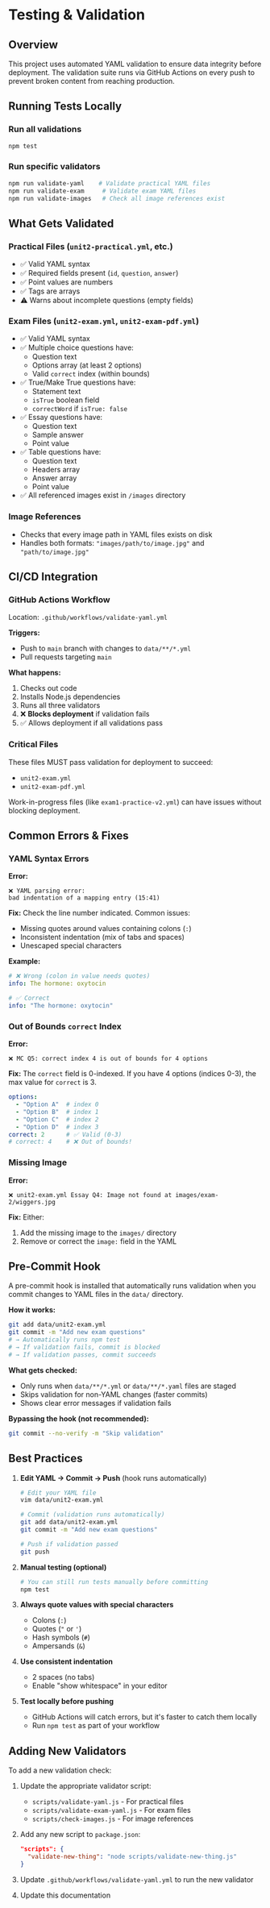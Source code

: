 # Testing & Validation

## Overview
This project uses automated YAML validation to ensure data integrity before deployment. The validation suite runs via GitHub Actions on every push to prevent broken content from reaching production.

## Running Tests Locally

### Run all validations
```bash
npm test
```

### Run specific validators
```bash
npm run validate-yaml    # Validate practical YAML files
npm run validate-exam     # Validate exam YAML files
npm run validate-images   # Check all image references exist
```

## What Gets Validated

### Practical Files (`unit2-practical.yml`, etc.)
- ✅ Valid YAML syntax
- ✅ Required fields present (`id`, `question`, `answer`)
- ✅ Point values are numbers
- ✅ Tags are arrays
- ⚠️ Warns about incomplete questions (empty fields)

### Exam Files (`unit2-exam.yml`, `unit2-exam-pdf.yml`)
- ✅ Valid YAML syntax
- ✅ Multiple choice questions have:
  - Question text
  - Options array (at least 2 options)
  - Valid `correct` index (within bounds)
- ✅ True/Make True questions have:
  - Statement text
  - `isTrue` boolean field
  - `correctWord` if `isTrue: false`
- ✅ Essay questions have:
  - Question text
  - Sample answer
  - Point value
- ✅ Table questions have:
  - Question text
  - Headers array
  - Answer array
  - Point value
- ✅ All referenced images exist in `/images` directory

### Image References
- Checks that every image path in YAML files exists on disk
- Handles both formats: `"images/path/to/image.jpg"` and `"path/to/image.jpg"`

## CI/CD Integration

### GitHub Actions Workflow
Location: `.github/workflows/validate-yaml.yml`

**Triggers:**
- Push to `main` branch with changes to `data/**/*.yml`
- Pull requests targeting `main`

**What happens:**
1. Checks out code
2. Installs Node.js dependencies
3. Runs all three validators
4. ❌ **Blocks deployment** if validation fails
5. ✅ Allows deployment if all validations pass

### Critical Files
These files MUST pass validation for deployment to succeed:
- `unit2-exam.yml`
- `unit2-exam-pdf.yml`

Work-in-progress files (like `exam1-practice-v2.yml`) can have issues without blocking deployment.

## Common Errors & Fixes

### YAML Syntax Errors

**Error:**
```
❌ YAML parsing error:
bad indentation of a mapping entry (15:41)
```

**Fix:** Check the line number indicated. Common issues:
- Missing quotes around values containing colons (`:`)
- Inconsistent indentation (mix of tabs and spaces)
- Unescaped special characters

**Example:**
```yaml
# ❌ Wrong (colon in value needs quotes)
info: The hormone: oxytocin

# ✅ Correct
info: "The hormone: oxytocin"
```

### Out of Bounds `correct` Index

**Error:**
```
❌ MC Q5: correct index 4 is out of bounds for 4 options
```

**Fix:** The `correct` field is 0-indexed. If you have 4 options (indices 0-3), the max value for `correct` is 3.

```yaml
options:
  - "Option A"  # index 0
  - "Option B"  # index 1
  - "Option C"  # index 2
  - "Option D"  # index 3
correct: 2      # ✅ Valid (0-3)
# correct: 4    # ❌ Out of bounds!
```

### Missing Image

**Error:**
```
❌ unit2-exam.yml Essay Q4: Image not found at images/exam-2/wiggers.jpg
```

**Fix:** Either:
1. Add the missing image to the `images/` directory
2. Remove or correct the `image:` field in the YAML

## Pre-Commit Hook

A pre-commit hook is installed that automatically runs validation when you commit changes to YAML files in the `data/` directory.

**How it works:**
```bash
git add data/unit2-exam.yml
git commit -m "Add new exam questions"
# → Automatically runs npm test
# → If validation fails, commit is blocked
# → If validation passes, commit succeeds
```

**What gets checked:**
- Only runs when `data/**/*.yml` or `data/**/*.yaml` files are staged
- Skips validation for non-YAML changes (faster commits)
- Shows clear error messages if validation fails

**Bypassing the hook (not recommended):**
```bash
git commit --no-verify -m "Skip validation"
```

## Best Practices

1. **Edit YAML → Commit → Push** (hook runs automatically)
   ```bash
   # Edit your YAML file
   vim data/unit2-exam.yml

   # Commit (validation runs automatically)
   git add data/unit2-exam.yml
   git commit -m "Add new exam questions"

   # Push if validation passed
   git push
   ```

2. **Manual testing (optional)**
   ```bash
   # You can still run tests manually before committing
   npm test
   ```

2. **Always quote values with special characters**
   - Colons (`:`)
   - Quotes (`"` or `'`)
   - Hash symbols (`#`)
   - Ampersands (`&`)

3. **Use consistent indentation**
   - 2 spaces (no tabs)
   - Enable "show whitespace" in your editor

4. **Test locally before pushing**
   - GitHub Actions will catch errors, but it's faster to catch them locally
   - Run `npm test` as part of your workflow

## Adding New Validators

To add a new validation check:

1. Update the appropriate validator script:
   - `scripts/validate-yaml.js` - For practical files
   - `scripts/validate-exam-yaml.js` - For exam files
   - `scripts/check-images.js` - For image references

2. Add any new script to `package.json`:
   ```json
   "scripts": {
     "validate-new-thing": "node scripts/validate-new-thing.js"
   }
   ```

3. Update `.github/workflows/validate-yaml.yml` to run the new validator

4. Update this documentation

